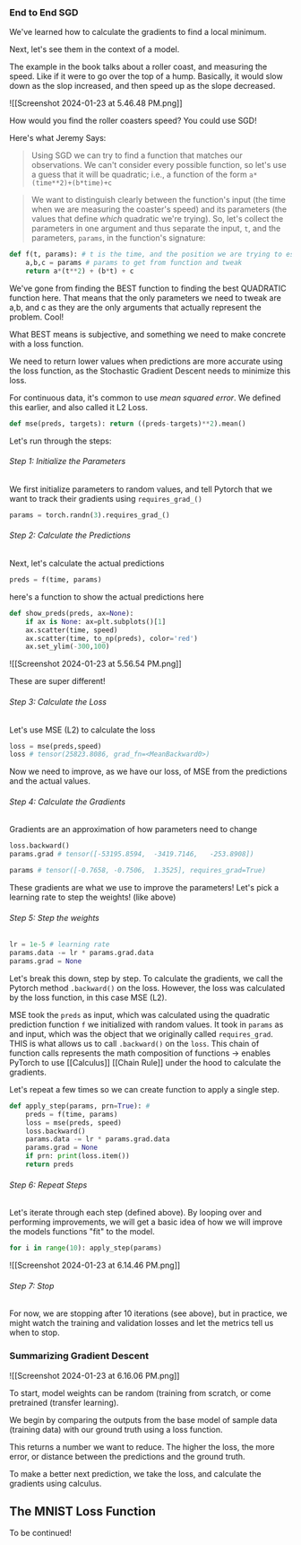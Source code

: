 ### End to End SGD

We've learned how to calculate the gradients to find a local minimum.

Next, let's see them in the context of a model.

The example in the book talks about a roller coast, and measuring the speed. Like if it were to go over the top of a hump. Basically, it would slow down as the slop increased, and then speed up as the slope decreased.

![[Screenshot 2024-01-23 at 5.46.48 PM.png]]

How would you find the roller coasters speed? You could use SGD!

Here's what Jeremy Says: 

> Using SGD we can try to find a function that matches our observations. We can't consider every possible function, so let's use a guess that it will be quadratic; i.e., a function of the form `a*(time**2)+(b*time)+c`

> We want to distinguish clearly between the function's input (the time when we are measuring the coaster's speed) and its parameters (the values that define _which_ quadratic we're trying). So, let's collect the parameters in one argument and thus separate the input, `t`, and the parameters, `params`, in the function's signature:

```python
def f(t, params): # t is the time, and the position we are trying to estimate
	a,b,c = params # params to get from function and tweak
	return a*(t**2) + (b*t) + c
```

We've gone from finding the BEST function to finding the best QUADRATIC function here. That means that the only parameters we need to tweak are a,b, and c as they are the only arguments that actually represent the problem. Cool!

What BEST means is subjective, and something we need to make concrete with a loss function.

We need to return lower values when predictions are more accurate using the loss function, as the Stochastic Gradient Descent needs to minimize this loss.

For continuous data, it's common to use _mean squared error_. We defined this earlier, and also called it L2 Loss.

```python
def mse(preds, targets): return ((preds-targets)**2).mean()
```

Let's run through the steps:

###### Step 1: Initialize the Parameters

We first initialize parameters to random values, and tell Pytorch that we want to track their gradients using `requires_grad_()`

```Python
params = torch.randn(3).requires_grad_()
```

###### Step 2: Calculate the Predictions
 
 Next, let's calculate the actual predictions

```python
preds = f(time, params)
```

here's a function to show the actual predictions here

```python
def show_preds(preds, ax=None):
	if ax is None: ax=plt.subplots()[1]
	ax.scatter(time, speed)
	ax.scatter(time, to_np(preds), color='red')
	ax.set_ylim(-300,100)
```

![[Screenshot 2024-01-23 at 5.56.54 PM.png]]

These are super different!

###### Step 3: Calculate the Loss

Let's use MSE (L2) to calculate the loss

```python
loss = mse(preds,speed)
loss # tensor(25823.8086, grad_fn=<MeanBackward0>)
```

Now we need to improve, as we have our loss, of MSE from the predictions and the actual values.

###### Step 4: Calculate the Gradients

Gradients are an approximation of how parameters need to change

```python
loss.backward()
params.grad # tensor([-53195.8594,  -3419.7146,   -253.8908])
```

```python
params # tensor([-0.7658, -0.7506,  1.3525], requires_grad=True)
```

These gradients are what we use to improve the parameters! Let's pick a learning rate to step the weights! (like above)

###### Step 5: Step the weights

```python
lr = 1e-5 # learning rate
params.data -= lr * params.grad.data
params.grad = None
```

Let's break this down, step by step. To calculate the gradients, we call the Pytorch method `.backward()` on the loss. However, the loss was calculated by the loss function, in this case MSE (L2). 

MSE took the `preds` as input, which was calculated using the quadratic prediction function `f` we initialized with random values. It took in `params` as and input, which was the object that we originally called `requires_grad`. THIS is what allows us to call `.backward()` on the `loss`. This chain of function calls represents the math composition of functions -> enables PyTorch to use [[Calculus]] [[Chain Rule]] under the hood to calculate the gradients.

Let's repeat a few times so we can create function to apply a single step.

```python
def apply_step(params, prn=True): # 
	preds = f(time, params)
	loss = mse(preds, speed)
	loss.backward()
	params.data -= lr * params.grad.data
	params.grad = None
	if prn: print(loss.item())
	return preds
```

###### Step 6: Repeat Steps

Let's iterate through each step (defined above). By looping over and performing improvements, we will get a basic idea of how we will improve the models functions "fit" to the model.

```python
for i in range(10): apply_step(params)
```

![[Screenshot 2024-01-23 at 6.14.46 PM.png]]

###### Step 7: Stop

For now, we are stopping after 10 iterations (see above), but in practice, we might watch the training and validation losses and let the metrics tell us when to stop.
### Summarizing Gradient Descent

![[Screenshot 2024-01-23 at 6.16.06 PM.png]]

To start, model weights can be random (training from scratch, or come pretrained (transfer learning).

We begin by comparing the outputs from the base model of sample data (training data) with our ground truth using a loss function.

This returns a number we want to reduce. The higher the loss, the more error, or distance between the predictions and the ground truth.

To make a better next prediction, we take the loss, and calculate the gradients using calculus.

## The MNIST Loss Function

To be continued!